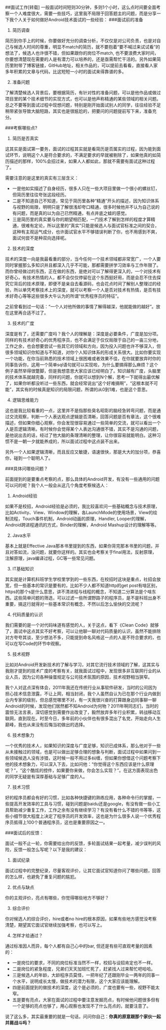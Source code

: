 ##面试工作[转载]
一般面试时间短则30分钟，多则1个小时，这么点时间要全面考察一个人难度很大，需要一些技巧，这里我不局限于回答题主的问题，而是分享一下我个人关于如何做好Android技术面试的一些经验：
###面试前的准备
1. 简历调查

简历到你手上的时候，你要做好充分的调查分析，不仅仅是对公司负责，也是对自己与候选人时间的尊重，明显不match的简历，就不要抱着“要不喊过来试试看”的想法了，候选人也许很不错，但如果跟你的岗位不match, 也不要浪费大家时间，你要想清楚现在需要的人是有潜力可以培养的，还是亟需帮忙干活的。另外如果简历里附带了博客链接，GitHub地址，相关作品的，可以提前去看看，直接看人家多年积累的文章与代码，比这短短一小时的面试来得靠谱的多。

2. 准备问题

了解清楚候选人背景后，要根据简历，有针对性的准备问题，可以是他作品或做过项目里的某个技术细节的实现方式，也可以是他声称精通的某些领域的相关问题。总之不要等到面试过程中现想问题，特别是刚开始面试别人的同学，往往经验不足稍带紧张导致大脑短路，其实也是很尴尬的，把要问的问题提前写下来，准备充分。

###考察哪些点?
1. 简历是否真实

这其实是面试第一要务，面试的过程其实就是看简历是否属实的过程，因为能到面试环节，说明这个人是符合要求的，不满足要求的早就被剔除了，如果他真的如简历描述的那样，100%会招过来，如果人人都如此，那就不需要有面试这种过程了。

需要注意的是这里的真实有三层含义：

- 一是他如实描述了自身经历，很多人只在一些大项目里做一个很小的螺丝钉，但简历里往往夸张这段经历。
- 二是不知道自己不知道，常见于简历里各种“精通”开头的描述，因为知识体系与视野的局限，明明只是了解很浅却夸口精通，很多时候他并不认为自己说的有问题，而是真的以为自己已然精通，有点井底之蛙的感觉。
- 三是简历里的真实要与你的期望相匹配，一门技术了解到怎样的程度才算精通，很难有定论，所以这里的“真实”只能是候选人与面试官标准之间的契合，这种有主观运气成分，也许面试官水平不够错误判断了你，也不用感到不爽，面试何尝不是种双向选择呢。

2. 技术的深度

技术的深度一向是我最看重的部分，当今任何一个技术领域都非常宽广，一个人要同时掌握那么多知识并且都深入几乎不可能，那都需要拼学习效率与工作年限了。而你曾经做过的东西，正在做的东西，是绝对可以了解得更深入的，一个对技术有好奇心，有技术热情的人，都不会仅仅停留在这个东西挺好用，而是会忍不住去探究它背后的技术原理，即便不是亲自去看源码，也会花点时间了解别人整理过的经验，所以单凭考察技术上的深度，就可以考察一个人是否对技术有热情，是否有技术好奇心等等这些很多大牛认为的所谓“优秀程序员的特征”。

之前曾看到过一句话：“一个人对他所做的事情了解得越深，他就能做的越好”。放在这里再合适不过了。

3. 技术的广度

深度是有了，还需要广度吗？我个人的理解是：深度是必要条件，广度是加分项。同样的有技术好奇心的优秀程序员，也不会满足于仅仅局限于自己的一亩三分地，工作之余，也会想要尝试一些其它的领域和方向，因为投入问题也许不够深入，但很多领域知识你知道与不知道，对你个人知识体系的形成关系很大。比如你要实现一个功能，在你当前熟悉的技术领域上很困难或者效果不佳，在你就要放弃时你的同事告诉你，这用一个简单sql语句就可以实现啦，为什么要搞得那么麻烦？这个例子虽然举得很蹩脚，但是我想意思大家应该已经明白了。知识越有广度，头脑里的技术体系就越完备，同样的问题，你就可以想到N个解，思考一下就得出最优解了，如果你听都没听过一些东西，就会经常说出“这个好难搞啊”，“这根本就不可能”，其实有的时候真是知识的局限问题，所谓的从0到1难，也是这个意思。

4. 逻辑思维能力

这也是我比较看重的一点，这里并不是指那些臭名昭彰的脑经急转弯问题，而是通过交流观察，判断一个人表达观点逻辑是否清晰，回答问题是否有章法，这个很难描述，但如果你细心观察，你会发现很容易通过一些简单的交流，就可以看出一个人是否逻辑清晰。有时候你会觉得某个人表达沟通很不错，其实不是沟通的问题，是他说出去的话，经过了他大脑的条理清晰的整理，让你很容易就能明白。这种习惯不是一朝一夕就能养成的，所以面试过程中这点装不出来。

另外一个人如果逻辑清晰，而且反应又敏捷，语速很快，那是大大的加分项，恭喜你，碰到一个聪明人了。

###具体问哪些问题？

前面提到的是要重点考察的点，那么具体的Android开发，有没有一些通用的问题可以问的呢？我个人一般会从这几个角度考察候选人：

1. Android经验

如果不是校招，Android经验是必须的，我比较喜欢问一些基础概念与技术原理，比如Activity、View、Window的理解，各LaunchMode的使用场景，View的绘制流程，Touch事件机制，Android动画的原理，Handler, Looper的理解，Android跨进程通讯的方式，Binder的理解，Android Mashup设计的理解等等。

2. Java水平

基本上就是Effective Java那本书里提到的东西，如果你背完那本书里的问题，并且对答如流，没问题，就要你这样的。其实也会考察关于final用法，反射原理，注解原理，java编译过程，GC等一些常见问题。 

3. IT基础知识

其实就是计算机科班学生学校里学到的一些东西，在校招时这块是重点，社招会放宽，但一些基本的常识是要有的，比如不少人都不知道http的get post有啥区别，https的那个s是什么意思，讲不清进程与线程的概念，不知道二分算法是个啥东西。这些简单问题的筛选，可以过滤一些所谓野路子的程序员，是不是科班出身不重要，搞这行就得对一些基本常识有概念，不然以后怎么愉快的交流呢？

4. 代码质量的认识

我们需要的是一个对代码味道有感觉的人，关于这点，看下《Clean Code》就够了，面试中这点其实不好考察，可以让他聊一聊对代码质量的认识，虽然不能排除对方夸夸其谈，至少想法不多，只能提到命名风格这一点的人是不符合要求的，也可以在写Code的环节中观察。

5. 技术视野

比如对Android开发新技术的了解与学习，对其它流行技术领域的了解，这其实与我刚才提到的技术广度的考察有关，就我面试过程中，发现很多非互联网行业的从业人员，因为公司各种操蛋规定与公司技术氛围的原因，技术视野相当狭窄。

我个人对这点深有体会，2011年我还在传统行业从事软件研发，当时的公司因为担心技术信息泄露，不让上网，相当封闭，我个人虽然自认为已在那个行业内做到业内专家的级别，但总感觉哪里不对，有一天我很兴奋的打算跟身边同事聊一聊Android的时候，发现他们居然都不知Android为何物？2011年啊同志们，当时的震惊无法言表，深切感觉到需要作出改变了，毅然放弃多年行业积累，转战移动互联网，直到现在。时至今日，多年前的小伙伴也有很多混出了名党，开始走向人生巅峰，我也从来没有后悔当初做出的选择。

6. 技术想象力

一个优秀的技术人，如果知识的深度与广度足够，知识已成体系，那么他对于一些从未接触过的领域，也是可以做出足够合理的想象与判断，面试过程中如果问到一些领域候选人没有涉猎，这时候一般不用过多纠缠，但如果你想借这个问题考察下他的技术想象力，可以深入下去，比如问他：“你觉得这个东西应该是什么原理呢？”，“这个酷炫的控件，如果要你来做，你会怎么实现？”。在这方面表现出色的同学无疑是有深厚基础与足够广度的人。

7. 技术习惯

好的程序员都会有好的习惯，比如各种快捷键的熟练应用，各种命令行的掌握，一些提高开发效率的工具与习惯，碰到问题是baidu还是google，有没有做一些小工具帮助减少重复工作，工作之余有没有继续学习？有没有看什么不错的书等等，这些小细节很大程度上决定了程序员的开发效率，这也是为什么很多人说一个优秀程序员抵得上100个普通程序员，这也是重要原因之一。

###面试后的反馈：

面试一般不止一轮，你需要给出你的反馈，多轮面试结果一起考量，减少误判的风险，反馈一般怎么写呢？以下是我的建议：

1. 面试纪录

面试过程中的完整纪录，尽量客观评价，让其它面试官知道你问了哪些问题，回答的怎么样，也避免了重复问题的尴尬。

2. 优点与缺点

你的主观评价，亮点有哪些，你觉得哪些地方不够好？

3. 综合评价

你对候选人的综合评价，hire或者no hire的根本原因，如果有些地方感觉没考察清楚，期望其它面试官继续加强考察，也可以写上。

4. 怎样才给通过？

通过标准因人而异，每个人都有自己心中的bar, 但还是有些可直观考量的因素的：

- 一是岗位的要求，不同的岗位标准当然不一样，校招与设招肯定也不一样。
- 二是岗位的紧急程度，兄弟们天天加班忙死了，赶紧找人过来帮忙吧哈哈。
- 三是候选人的年龄，大龄程序员莫怪，一把年纪了还跟刚毕业一两年的同事一个水平，说明成长太慢，做技术的潜力有限，这个大家应该能理解。
- 四是前面提到的做技术的深度，这个是必须的，广度也要有一些，视野不能太窄。
- 五是要有亮点，大家在面试的过程中要注意发掘亮点，有时候他问题很多但有一个足够的亮点也够了，用心观察也发现不了什么亮点的，就要注意了。

说了这么多，其实最重要的就是一句话，问问你自己：**你真的原意跟那个家伙一起并肩战斗吗？**